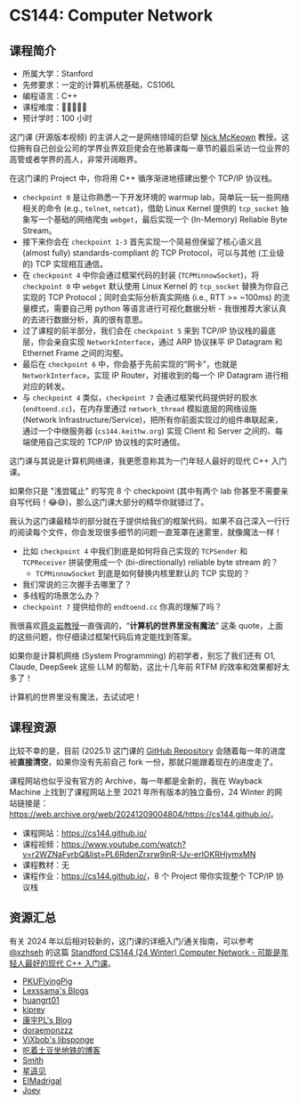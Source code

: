 # CS144: Computer Network

## 课程简介

- 所属大学：Stanford
- 先修要求：一定的计算机系统基础，CS106L
- 编程语言：C++
- 课程难度：🌟🌟🌟🌟🌟
- 预计学时：100 小时

这门课 (开源版本视频) 的主讲人之一是网络领域的巨擘 [Nick McKeown](http://yuba.stanford.edu/~nickm/index.html) 教授。这位拥有自己创业公司的学界业界双巨佬会在他慕课每一章节的最后采访一位业界的高管或者学界的高人，非常开阔眼界。

在这门课的 Project 中，你将用 C++ 循序渐进地搭建出整个 TCP/IP 协议栈。
- `checkpoint 0` 是让你熟悉一下开发环境的 warmup lab，简单玩一玩一些网络相关的命令 (e.g., `telnet`, `netcat`)，借助 Linux Kernel 提供的 `tcp_socket` 抽象写一个基础的网络爬虫 `webget`，最后实现一个 (In-Memory) Reliable Byte Stream。
- 接下来你会在 `checkpoint 1-3` 首先实现一个简易但保留了核心语义且 (almost fully) standards-compliant 的 TCP Protocol，可以与其他 (工业级的) TCP 实现相互通信。
- 在 `checkpoint 4` 中你会通过框架代码的封装 (`TCPMinnowSocket`)，将 `checkpoint 0` 中 `webget` 默认使用 Linux Kernel 的 `tcp_socket` 替换为你自己实现的 TCP Protocol；同时会实际分析真实网络 (i.e., RTT >= ~100ms) 的流量模式，需要自己用 python 等语言进行可视化数据分析 - 我很推荐大家认真的去进行数据分析，真的很有意思。
- 过了课程的前半部分，我们会在 `checkpoint 5` 来到 TCP/IP 协议栈的最底层，你会亲自实现 `NetworkInterface`，通过 ARP 协议抹平 IP Datagram 和 Ethernet Frame 之间的沟壑。
- 最后在 `checkpoint 6` 中，你会基于先前实现的“网卡”，也就是 `NetworkInterface`，实现 IP Router，对接收到的每一个 IP Datagram 进行相对应的转发。
- 与 `checkpoint 4` 类似，`checkpoint 7` 会通过框架代码提供好的胶水 (`endtoend.cc`)，在内存里通过 `network_thread` 模拟底层的网络设施 (Network Infrastructure/Service)，把所有你前面实现过的组件串联起来，通过一个中继服务器 (`cs144.keithw.org`) 实现 Client 和 Server 之间的、每端使用自己实现的 TCP/IP 协议栈的实时通信。

这门课与其说是计算机网络课，我更愿意称其为一门年轻人最好的现代 C++ 入门课。

如果你只是 "浅尝辄止" 的写完 8 个 checkpoint (其中有两个 lab 你甚至不需要亲自写代码！😂😅)，那么这门课大部分的精华你就错过了。

我认为这门课最精华的部分就在于提供给我们的框架代码，如果不自己深入一行行的阅读每个文件，你会发现很多细节的问题一直笼罩在迷雾里，就像魔法一样！
- 比如 `checkpoint 4` 中我们到底是如何将自己实现的 `TCPSender` 和 `TCPReceiver` 拼装使用成一个 (bi-directionally) reliable byte stream 的？
  - `TCPMinnowSocket` 到底是如何替换内核里默认的 TCP 实现的？
- 我们常说的三次握手去哪里了？
- 多线程的场景怎么办？
- `checkpoint 7` 提供给你的 `endtoend.cc` 你真的理解了吗？

我很喜欢[蒋炎岩教授](https://github.com/jiangyy)一直强调的，“**计算机的世界里没有魔法**” 这条 quote，上面的这些问题，你仔细读过框架代码后肯定能找到答案。

如果你是计算机网络 (System Programming) 的初学者，别忘了我们还有 O1, Claude, DeepSeek 这些 LLM 的帮助，这比十几年前 RTFM 的效率和效果都好太多了！

计算机的世界里没有魔法，去试试吧！

## 课程资源

比较不幸的是，目前 (2025.1) 这门课的 [GitHub Repository](https://github.com/CS144/minnow) 会随着每一年的进度被**直接清空**，如果你没有先前自己 fork 一份，那就只能跟着现在的进度走了。

课程网站也似乎没有官方的 Archive，每一年都是全新的，我在 Wayback Machine 上找到了课程网站上至 2021 年所有版本的独立备份，24 Winter 的网站链接是：<https://web.archive.org/web/20241209004804/https://cs144.github.io/>。

- 课程网站：<https://cs144.github.io/>
- 课程视频：<https://www.youtube.com/watch?v=r2WZNaFyrbQ&list=PL6RdenZrxrw9inR-IJv-erlOKRHjymxMN>
- 课程教材：无
- 课程作业：<https://cs144.github.io/>，8 个 Project 带你实现整个 TCP/IP 协议栈

## 资源汇总

有关 2024 年以后相对较新的，这门课的详细入门/通关指南，可以参考 [@xzhseh](https://github.com/xzhseh) 的这篇 [Standford CS144 (24 Winter) Computer Network - 可能是年轻人最好的现代 C++ 入门课](https://zhuanlan.zhihu.com/p/20551290958)。

- [PKUFlyingPig](https://github.com/PKUFlyingPig/CS144-Computer-Network)
- [Lexssama's Blogs](https://lexssama.github.io/tags/CS144/)
- [huangrt01](https://github.com/huangrt01/CS-Notes/blob/master/Notes/Output/Computer-Networking-Lab-CS144-Stanford.md)
- [kiprey](https://kiprey.github.io/tags/CS144/)
- [康宇PL's Blog](https://www.cnblogs.com/kangyupl/p/stanford_cs144_labs.html)
- [doraemonzzz](http://doraemonzzz.com/tags/CS144/)
- [ViXbob's libsponge](https://vixbob.moe/25.html)
- [吃着土豆坐地铁的博客](https://www.epis2048.net/categories/Code/Stanford-CS144/)
- [Smith](https://www.inlighting.org/archives/2021-cs144-notes/)
- [星遥见](https://www.cnblogs.com/weijunji/tag/CS144/)
- [EIMadrigal](https://www.cnblogs.com/EIMadrigal/p/15500472.html)
- [Joey](http://yuzijun.life/2021-02/CS144)
